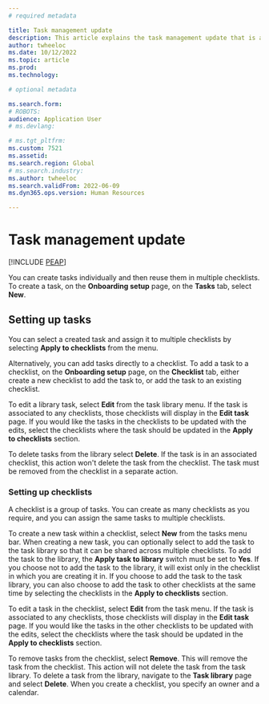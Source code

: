 ```yaml
---
# required metadata

title: Task management update
description: This article explains the task management update that is available in Microsoft Dynamics 365 Human Resources.
author: twheeloc
ms.date: 10/12/2022
ms.topic: article
ms.prod: 
ms.technology: 

# optional metadata

ms.search.form: 
# ROBOTS: 
audience: Application User
# ms.devlang: 

# ms.tgt_pltfrm: 
ms.custom: 7521
ms.assetid: 
ms.search.region: Global
# ms.search.industry: 
ms.author: twheeloc
ms.search.validFrom: 2022-06-09
ms.dyn365.ops.version: Human Resources

---
```


# Task management update

[!INCLUDE [PEAP](../includes/peap-1.md)]

You can create tasks individually and then reuse them in multiple checklists. To create a task, on the **Onboarding setup** page, on the **Tasks** tab, select **New**.

## Setting up tasks

You can select a created task and assign it to multiple checklists by selecting **Apply to checklists** from the menu.

Alternatively, you can add tasks directly to a checklist. To add a task to a checklist, on the **Onboarding setup** page, on the **Checklist** tab, either create a new checklist to add the task to, or add the task to an existing checklist.

To edit a library task, select **Edit** from the task library menu. If the task is associated to any checklists, those checklists will display in the **Edit task** page. If you would like the tasks in the checklists to be updated with the edits, select the checklists where the task should be updated in the **Apply to checklists** section.

To delete tasks from the library select **Delete**. If the task is in an associated checklist, this action won't delete the task from the checklist. The task must be removed from the checklist in a separate action.

### Setting up checklists

A checklist is a group of tasks. You can create as many checklists as you require, and you can assign the same tasks to multiple checklists. 

To create a new task within a checklist, select **New** from the tasks menu bar. When creating a new task, you can optionally select to add the task to the task library so that it can be shared across multiple checklists. To add the task to the library, the **Apply task to library** switch must be set to **Yes**. If you choose not to add the task to the library, it will exist only in the checklist in which you are creating it in. If you choose to add the task to the task library, you can also choose to add the task to other checklists at the same time by selecting the checklists in the **Apply to checklists** section.

To edit a task in the checklist, select **Edit** from the task menu. If the task is associated to any checklists, those checklists will display in the **Edit task** page. If you would like the tasks in the other checklists to be updated with the edits, select the checklists where the task should be updated in the **Apply to checklists** section.

To remove tasks from the checklist, select **Remove**. This will remove the task from the checklist. This action will not delete the task from the task library. To delete a task from the library, navigate to the **Task library** page and select **Delete**. When you create a checklist, you specify an owner and a calendar.

